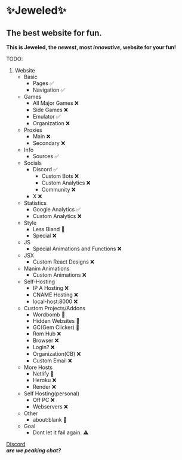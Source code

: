 # ✨Jeweled✨
## The best website for fun.
**This is Jeweled, the _newest_, most _innovative_, website for your fun!**

TODO:
1. Website
   - Basic
      - Pages ✅
      - Navigation ✅
   - Games
     - All Major Games ❌
     - Side Games ❌
     - Emulator ✅
     - Organization ❌
   - Proxies
     - Main ❌
     - Secondary ❌
   - Info
     - Sources ✅
   - Socials
     - Discord ✅
        - Custom Bots ❌
        - Custom Analytics ❌
        - Community ❌
     - X ❌
   - Statistics 
     - Google Analytics ✅
     - Custom Analytics ❌
   - Style 
     - Less Bland 🚧
     - Special ❌
   - JS
     - Special Animations and Functions ❌
   - JSX
     - Custom React Designs ❌
   - Manim Animations
     - Custom Animations ❌
   - Self-Hosting
     - IP A Hosting ❌
     - CNAME Hosting ❌
     - local-host:8000 ❌
   - Custom Projects/Addons
     - Wordbomb 🚧
     - Hidden Websites 🚧
     - GC(Gem Clicker) 🚧
     - Rom Hub ❌
     - Browser ❌
     - Login? ❌
     - Organization(CB) ❌
     - Custom Email ❌
   - More Hosts
     - Netlify 🚧
     - Heroku ❌
     - Render ❌
   - Self Hosting(personal)
     - Off PC ❌
     - Webservers ❌
   - Other
      - about:blank 🚧
   - Goal
     - Dont let it fail again. ⚠️

<a href="https://discord.gg/FTbkTFqMXw">Discord</a> <br>
***are we peaking chat?***
